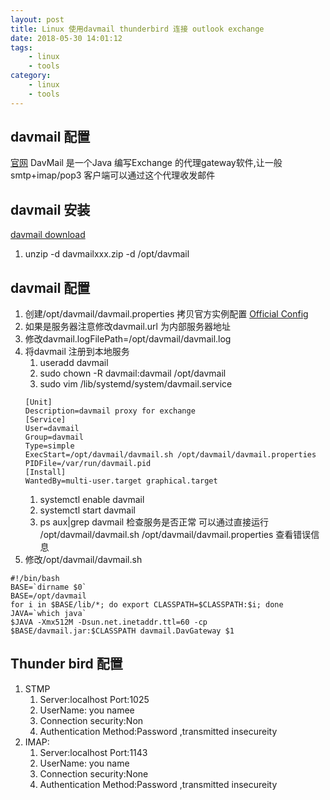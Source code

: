 ```yaml
---
layout: post
title: Linux 使用davmail thunderbird 连接 outlook exchange 
date: 2018-05-30 14:01:12
tags:
    - linux
    - tools
category:
    - linux
    - tools
---
```


## davmail 配置
[官网](http://davmail.sourceforge.net/)
DavMail 是一个Java 编写Exchange 的代理gateway软件,让一般smtp+imap/pop3 客户端可以通过这个代理收发邮件

<!--more-->
## davmail 安装
[davmail download](https://sourceforge.net/projects/davmail/files/davmail/4.8.6/davmail-4.8.6-2600.zip/download)
1. unzip -d davmailxxx.zip -d /opt/davmail

## davmail 配置
1. 创建/opt/davmail/davmail.properties 拷贝官方实例配置 [Official Config](http://davmail.sourceforge.net/serversetup.html)
1. 如果是服务器注意修改davmail.url 为内部服务器地址
1. 修改davmail.logFilePath=/opt/davmail/davmail.log
1. 将davmail 注册到本地服务
    1. useradd davmail
    1. sudo chown -R davmail:davmail /opt/davmail
    1. sudo vim /lib/systemd/system/davmail.service
    ```
    [Unit]
    Description=davmail proxy for exchange
    [Service]
    User=davmail
    Group=davmail
    Type=simple
    ExecStart=/opt/davmail/davmail.sh /opt/davmail/davmail.properties
    PIDFile=/var/run/davmail.pid
    [Install]
    WantedBy=multi-user.target graphical.target
    ```
    1. systemctl enable davmail
    1. systemctl start davmail
    1. ps aux|grep davmail 检查服务是否正常 可以通过直接运行 /opt/davmail/davmail.sh /opt/davmail/davmail.properties 查看错误信息
1. 修改/opt/davmail/davmail.sh
```
#!/bin/bash
BASE=`dirname $0`
BASE=/opt/davmail
for i in $BASE/lib/*; do export CLASSPATH=$CLASSPATH:$i; done
JAVA=`which java`
$JAVA -Xmx512M -Dsun.net.inetaddr.ttl=60 -cp $BASE/davmail.jar:$CLASSPATH davmail.DavGateway $1
```


## Thunder bird 配置
1. STMP 
    1. Server:localhost Port:1025
    1. UserName: you namee
    1. Connection security:Non
    1. Authentication Method:Password ,transmitted insecureity
1. IMAP:
    1. Server:localhost Port:1143
    1. UserName: you name
    1. Connection security:None
    1. Authentication Method:Password ,transmitted insecureity
